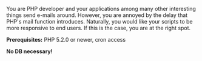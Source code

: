 You are PHP developer and your applications among many other interesting things send e-mails around. However, you are annoyed by the delay that PHP's mail function introduces. Naturally, you would like your scripts to be more responsive to end users. If this is the case, you are at the right spot.

**Prerequisites:** PHP 5.2.0 or newer, cron access

**No DB necessary!**